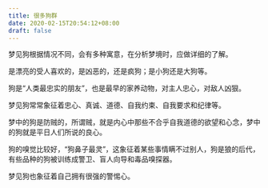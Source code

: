 ```yaml
---
title: 很多狗群
date: 2020-02-15T20:54:12+08:00
draft: false
---
```


梦见狗根据情况不同，会有多种寓意，在分析梦境时，应做详细的了解。

是漂亮的受人喜欢的，是凶恶的，还是疯狗；是小狗还是大狗等。



狗是“人类最忠实的朋友”，也是最早的家养动物，对主人忠心，对敌人凶狠。

梦见狗常常象征着忠心、真诚、道德、自我约束、自我要求和纪律等。

梦中的狗是防贼的，所谓贼，就是内心中那些不合乎自我道德的欲望和心念，梦中的狗就是平日人们所说的良心。



狗的嗅觉比较好，“狗鼻子最灵”，这象征着某些事情瞒不过别人，狗是狼的后代，有些品种的狗被训练成警卫、盲人向导和毒品嗅探器。

梦见狗也象征着自己拥有很强的警惕心。

